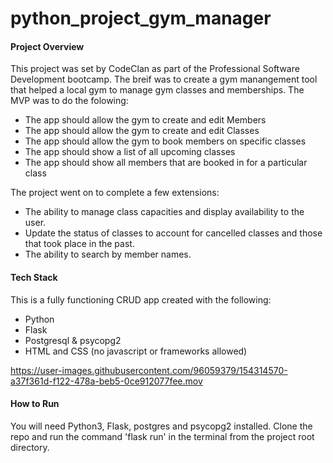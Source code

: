 # python_project_gym_manager

#### Project Overview

This project was set by CodeClan as part of the Professional Software Development bootcamp. The breif was to create a gym manangement tool that helped a local gym to manage gym classes and memberships. The MVP was to do the folowing:

- The app should allow the gym to create and edit Members
- The app should allow the gym to create and edit Classes
- The app should allow the gym to book members on specific classes
- The app should show a list of all upcoming classes
- The app should show all members that are booked in for a particular class

The project went on to complete a few extensions:
- The ability to manage class capacities and display availability to the user.
- Update the status of classes to account for cancelled classes and those that took place in the past.
- The ability to search by member names.

#### Tech Stack

This is a fully functioning CRUD app created with the following:

- Python
- Flask
- Postgresql & psycopg2
- HTML and CSS (no javascript or frameworks allowed)


https://user-images.githubusercontent.com/96059379/154314570-a37f361d-f122-478a-beb5-0ce912077fee.mov

#### How to Run

You will need Python3, Flask, postgres and psycopg2 installed. Clone the repo and run the command 'flask run' in the terminal from the project root directory.
